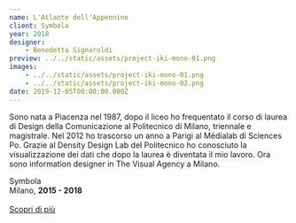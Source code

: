 ```yaml
---
name: L'Atlante dell'Appennino
client: Symbola
year: 2018
designer:
    - Benedetta Signaroldi
preview: ../../static/assets/project-iki-mono-01.png
images:
    - ../../static/assets/project-iki-mono-01.png
    - ../../static/assets/project-iki-mono-02.png
date: 2019-12-05T00:00:00.000Z
---
```


Sono nata a Piacenza nel 1987, dopo il liceo ho frequentato il corso di laurea di Design della Comunicazione al Politecnico di Milano, triennale e magistrale. Nel 2012 ho trascorso un anno a Parigi al Médialab di Sciences Po. Grazie al Density Design Lab del Politecnico ho conosciuto la visualizzazione dei dati che dopo la laurea è diventata il mio lavoro. Ora sono information designer in The Visual Agency a Milano.

Symbola  
Milano, **2015 - 2018**<br><br>
[Scopri di più](https://thevisualagency.com/it/lavori/all/787-appennino-make-it-happen/)
